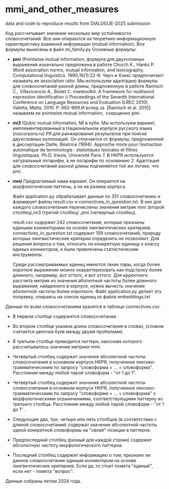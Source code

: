 # mmi_and_other_measures
data and code to reproduce results from DIALOGUE-2025 submission

Код рассчитывает значение несколько мер устойчивости словосочетаний. Все они опираются на теоретико-информационную характеристику взаимной информации (mutual information). Все формулы вынесены в файл mi_family.py
Основные формулы: 
- **pmi** (Pointwise mutual information, формула для двухсловных выражений изначально предложена в работе Church K., Hanks P. Word association norms, mutual information, and lexicography. Computational linguistics. 1990;16(1):22-9. Черч и Хэнкс предпочитают называть ее association ratio. Мы используем адаптацию формулы для словосочетаний разной длины, предложенную в работе Ramisch C., Villavicencio A., Boitet C. mwetoolkit: A framework for multiword expression identification // Proceedings of the Seventh International Conference on Language Resources and Evaluation (LREC 2010), Valetta, Malta, 2010. P. 662–669.И вслед за  [Ramisch et al. 2010] называем ее pointwise mutual information,  сокрщенно pmi.
- **mi3** (Qubic mutual information, MI в кубе. Мы используем вариант, имплементированный в Национальном корпусе русского языка (ruscorpora.ru) РЯ для ранжирования результатов при поиске двухсловных коллокаций. Он отличается от формулы, предложенной в диссертации Daille, Béatrice (1994). Approche mixte pour l’extraction automatique de terminologie : statistiques lexicales et filtres linguistiques. Ph.D. thesis, Université Paris 7. В НКРЯ  используется натуральный логарифм, а не логарифм по основанию 2. Адаптация для словосочетаний разной длины подчиняется той же логике, что pmi.
- **mmi** Предлагаемый нами вариант. Он опирается на морфологические паттены, а не на размер корпуса.

  Файл application.py обрабатывает данные по 351 словосочетанию и формирует файлы result.csv и connectives_in_qurestion.txt. В них для каждого словосочетания перечислены значения метрик mmi (второй столбец),mi3 (третий столбец) ,pmi (четвертый столбец).

  result.csv содержит 242 словосочетания, которые признаны едиными коннекторами на основе лингвичтических критериев.
  connectives_in_qurestion.txt содержит 109 словосочетаний, природу которых лингвистические критерии определить не позволяют. Для решения вопроса о том, относить ли конкретную единицу к классу единых коннекторов, и были привлечены статистические инструменты.

  Среди рассматриваемых единиц имеются такие пары, когда более короткое выражение можно охарактеризовать как подстроку более длинного, например, _вот оттого_, _и вот оттого_. Для крректного рассчета метрик из значения аболютной частоты более длинного выражения, найденного в корпусе, нужно вычесть значение аболютной частоты более короткого. Файл application.py делает эту поправку, опираясь на список единиц из файла embeddings.txt

Данные по всем словосочетаниям хранятся в таблице connectives.csv. 

 - В первом столбце содержится словосочетание.

 - Во втором столбце указана длина словосочетания в словах, (словом считается цепочка букв между двумя пробелами).

 - В третьем столбце приводится паттерн, наоснове которого рассчитывалось значение метрики mmi.

 - Четвертый столбец содержит значение абсолютной частоты словосочетания в основном корпусе НКРЯ, полученное лексико-грамматическиим по запросу "словоформа + ... + словоформа". Расстояние между любой парой словоформ - "от 1 до 1". 

 - Четвертый столбец содержит значение абсолютной частоты словосочетания в основном корпусе НКРЯ, полученное лексико-грамматическиим по запросу "словоформа + ... + словоформа" с морфологическими ограничениями, соответствующими паттерну из третьего столбца. Расстояние между любой парой словоформ - "от 1 до 1" .

 - Следующие два, три, четыре или пять столбцов (в соответствии с длиной словосочетания) содержат значение абсолютной частоты одной конкретной словоформы на "своей" позиции в паттерне. 

 - Предпоследний столбец (разный для каждой строки) содержит абсолютную частоту морфологического паттерна. 

 - Последний столбец содержит информацию о том, признано ли данное словосочетание единым коннектором на основе лингвичтических критериев. Если да, то стоит помета "единый", если нет - помета "вопрос".

Данные собраны летом 2024 года.
  
